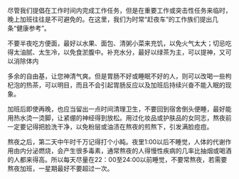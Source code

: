 尽管我们提倡在工作时间内完成工作任务，但是在重要工作或突击性任务来临时，晚上加班往往是不可避免的。在这里，我们为时常“赶夜车”的工作族们提出几条“健康参考”。

不要半夜吃方便面，最好以水果、面包、清粥小菜来充饥，以免火气太大；切忌吃得太油腻、太生冷，以免食淤腹中。补充水分，最好以绿茶为主，可以提神，又可以消除体内

多余的自由基，让您神清气爽。但是胃肠不好或睡眠不好的人，则可以改喝一些枸杞泡的热茶，可以明目，而且不会引起胃肠反应以及加班后持续兴奋不能入眠的现象。

加班后即使再晚，也应当留出一点时间清理卫生，不要回到宿舍倒头便睡，最好能用热水烫一烫脚，让紧绷的神经得到放松。用过化妆品或护肤品的女同志，熬夜前一定要记得把脸洗干净，以免粉层或油渍在熬夜的煎熬下，引发满脸痘痘。

熬夜之后，第二天中午时千万记得打个小盹。夜里1:00以后不睡觉，人体的代谢作用由内分泌燃烧，会产生很多毒素，通常熬夜的人得慢性疾病的几率比抽烟或喝酒的人都来得高。所以每天尽量在22：00至24:00以前睡觉，不要常熬夜，若需要熬夜加班，一星期最好不要超过一次。